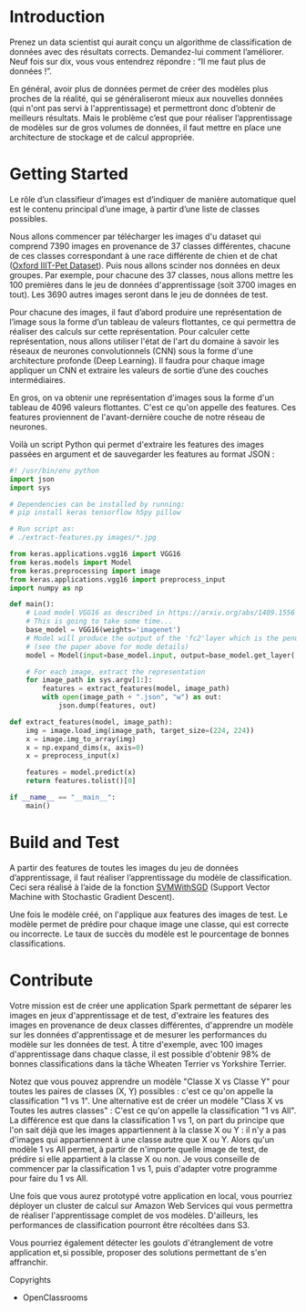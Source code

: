 # Introduction 
Prenez un data scientist qui aurait conçu un algorithme de classification de données avec des résultats corrects. Demandez-lui comment l’améliorer. Neuf fois sur dix, vous vous entendrez répondre : “Il me faut plus de données !”. 

En général, avoir plus de données permet de créer des modèles plus proches de la réalité, qui se généraliseront mieux aux nouvelles données (qui n'ont pas servi à l'apprentissage) et permettront donc d’obtenir de meilleurs résultats. Mais le problème c’est que pour réaliser l’apprentissage de modèles sur de gros volumes de données, il faut mettre en place une architecture de stockage et de calcul appropriée.

# Getting Started
Le rôle d’un classifieur d’images est d’indiquer de manière automatique quel est le contenu principal d’une image, à partir d’une liste de classes possibles. 

Nous allons commencer par télécharger les images d'u dataset  qui comprend 7390 images en provenance de 37 classes différentes, chacune de ces classes correspondant à une race différente de chien et de chat ([Oxford IIIT-Pet Dataset]('http://www.robots.ox.ac.uk/~vgg/data/pets/')). Puis nous allons scinder nos données en deux groupes. Par exemple, pour chacune des 37 classes, nous allons mettre les 100 premières dans le jeu de données d'apprentissage (soit 3700 images en tout). Les 3690 autres images seront dans le jeu de données de test.

Pour chacune des images, il faut d’abord produire une représentation de l’image sous la forme d’un tableau de valeurs flottantes, ce qui permettra de réaliser des calculs sur cette représentation. Pour calculer cette représentation, nous allons utiliser l'état de l'art du domaine à savoir les réseaux de neurones convolutionnels (CNN) sous la forme d'une architecture profonde (Deep Learning). Il faudra pour chaque image appliquer un CNN et extraire les valeurs de sortie d’une des couches intermédiaires. 

En gros, on va obtenir une représentation d'images sous la forme d'un tableau de 4096 valeurs flottantes. C'est ce qu'on appelle des features. Ces features proviennent de l'avant-dernière couche de notre réseau de neurones.

Voilà un script Python qui permet d'extraire les features des images passées en argument et de sauvegarder les features au format JSON :

```python
#! /usr/bin/env python
import json
import sys

# Dependencies can be installed by running:
# pip install keras tensorflow h5py pillow

# Run script as:
# ./extract-features.py images/*.jpg

from keras.applications.vgg16 import VGG16
from keras.models import Model
from keras.preprocessing import image
from keras.applications.vgg16 import preprocess_input
import numpy as np

def main():
    # Load model VGG16 as described in https://arxiv.org/abs/1409.1556
    # This is going to take some time...
    base_model = VGG16(weights='imagenet')
    # Model will produce the output of the 'fc2'layer which is the penultimate neural network layer
    # (see the paper above for mode details)
    model = Model(input=base_model.input, output=base_model.get_layer('fc2').output)

    # For each image, extract the representation
    for image_path in sys.argv[1:]:
        features = extract_features(model, image_path)
        with open(image_path + ".json", "w") as out:
            json.dump(features, out)

def extract_features(model, image_path):
    img = image.load_img(image_path, target_size=(224, 224))
    x = image.img_to_array(img)
    x = np.expand_dims(x, axis=0)
    x = preprocess_input(x)

    features = model.predict(x)
    return features.tolist()[0]

if __name__ == "__main__":
    main()
``` 

# Build and Test
A partir des features de toutes les images du jeu de données d’apprentissage, il faut réaliser l’apprentissage du modèle de classification. Ceci sera réalisé à l’aide de la fonction [SVMWithSGD]('https://spark.apache.org/docs/latest/api/python/pyspark.mllib.html#pyspark.mllib.classification.SVMWithSGD') (Support Vector Machine with Stochastic Gradient Descent). 

Une fois le modèle créé, on l'applique aux features des images de test. Le modèle permet de prédire pour chaque image une classe, qui est correcte ou incorrecte. Le taux de succès du modèle est le pourcentage de bonnes classifications.

# Contribute
Votre mission est de créer une application Spark permettant de séparer les images en jeux d'apprentissage et de test, d'extraire les features des images en provenance de deux classes différentes, d'apprendre un modèle sur les données d'apprentissage et de mesurer les performances du modèle sur les données de test. À titre d'exemple, avec 100 images d'apprentissage dans chaque classe, il est possible d'obtenir 98% de bonnes classifications dans la tâche Wheaten Terrier vs Yorkshire Terrier.

Notez que vous pouvez apprendre un modèle "Classe X vs Classe Y" pour toutes les paires de classes (X, Y) possibles : c'est ce qu'on appelle la classification "1 vs 1". Une alternative est de créer un modèle "Class X vs Toutes les autres classes" : C'est ce qu'on appelle la classification "1 vs All". La différence est que dans la classification 1 vs 1, on part du principe que l'on sait déjà que les images appartiennent à la classe X ou Y : il n'y a pas d'images qui appartiennent à une classe autre que X ou Y. Alors qu'un modèle 1 vs All permet, à partir de n'importe quelle image de test, de prédire si elle appartient à la classe X ou non. Je vous conseille de commencer par la classification 1 vs 1, puis d'adapter votre programme pour faire du 1 vs All.

Une fois que vous aurez prototypé votre application en local, vous pourriez déployer un cluster de calcul sur Amazon Web Services qui vous permettra de réaliser l'apprentissage complet de vos modèles. D'ailleurs, les performances de classification pourront être récoltées dans S3.

Vous pourriez également détecter les goulots d'étranglement de votre application et,si possible, proposer des solutions permettant de s'en affranchir. 

Copyrights
- OpenClassrooms
